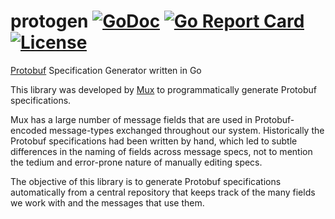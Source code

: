 # protogen [![GoDoc](https://godoc.org/github.com/go-kit/kit?status.svg)](https://godoc.org/github.com/muxinc/protogen/proto3) [![Go Report Card](https://goreportcard.com/badge/github.com/muxinc/protogen)](https://goreportcard.com/report/github.com/muxinc/protogen) [![License](https://img.shields.io/badge/License-Apache%202.0-blue.svg)](https://opensource.org/licenses/Apache-2.0)

[Protobuf](https://developers.google.com/protocol-buffers/docs/proto3) Specification Generator written in Go

This library was developed by [Mux](https://www.mux.com/) to programmatically generate Protobuf specifications.

Mux has a large number of message fields that are used in Protobuf-encoded message-types exchanged throughout our system. Historically the Protobuf specifications had been written by hand, which led to subtle differences in the naming of fields across message specs, not to mention the tedium and error-prone nature of manually editing specs.

The objective of this library is to generate Protobuf specifications automatically from a central repository that keeps track of the many fields we work with and the messages that use them.
